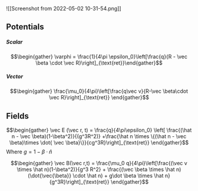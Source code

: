 ![[Screenshot from 2022-05-02 10-31-54.png]]

## Potentials
##### Scalar
$$\begin{gather} \varphi = \frac{1}{4\pi \epsilon_0}\left[\frac{q}{R - \vec \beta \cdot \vec R}\right]_{\text{ret}}\end{gather}$$

##### Vector
$$\begin{gather} \frac{\mu_0}{4\pi}\left[\frac{q\vec v}{R-\vec \beta\cdot \vec R}\right]_{\text{ret}} \end{gather}$$
## Fields
$$\begin{gather} \vec E (\vec r, t) = \frac{q}{4\pi\epsilon_0} \left[ \frac{(\hat n - \vec \beta)(1-\beta^2)}{(g^3R^2)} +\frac{\hat n \times \{(\hat n - \vec \beta)\times \dot{ \vec \beta}\}}{cg^3R}\right]_{\text{ret}} \end{gather}$$
Where $g = 1 - \beta \cdot \hat n$ 

$$\begin{gather} \vec B(\vec r,t) = \frac{\mu_0 q}{4\pi}\left[\frac{(\vec v \times \hat n)(1-\beta^2)}{g^3 R^2} + \frac{(\vec \beta \times \hat n)(\dot{\vec{\beta}} \cdot \hat n) + g\dot \beta \times \hat n}{g^3R}\right]_{\text{ret}} \end{gather}$$

